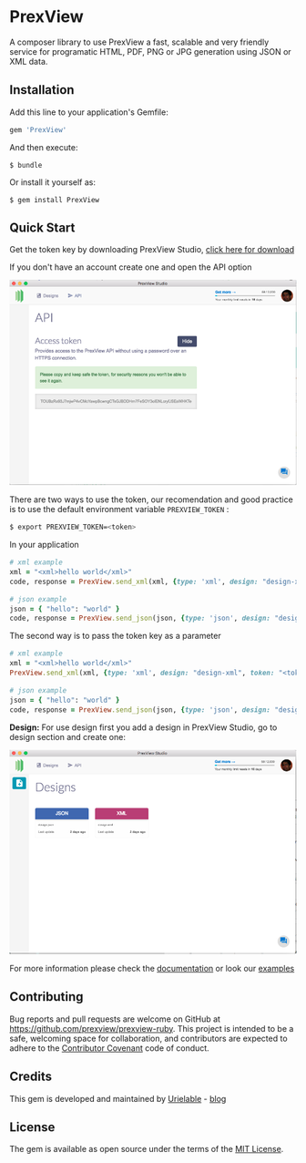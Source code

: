 # PrexView

A composer library to use PrexView a fast, scalable and very friendly service for programatic HTML, PDF, PNG or JPG generation using JSON or XML data.


## Installation

Add this line to your application's Gemfile:

```ruby
gem 'PrexView'
```

And then execute:

    $ bundle

Or install it yourself as:

    $ gem install PrexView

## Quick Start

Get the token key by downloading PrexView Studio, [click here for download](https://prexview.com/downloads/)

If you don't have an account create one and open the API option

![API token](./img/api.png)

There are two ways to use the token, our recomendation and good practice is to use the default environment variable `PREXVIEW_TOKEN` :

```bash
$ export PREXVIEW_TOKEN=<token>
```

In your application

```ruby
# xml example
xml = "<xml>hello world</xml>"
code, response = PrexView.send_xml(xml, {type: 'xml', design: "design-xml"})
```

```ruby
# json example
json = { "hello": "world" }
code, response = PrexView.send_json(json, {type: 'json', design: "design-json" })
```

The second way is to pass the token key as a parameter

```ruby
# xml example
xml = "<xml>hello world</xml>"
PrexView.send_xml(xml, {type: 'xml', design: "design-xml", token: "<token>" })
```

```ruby
# json example
json = { "hello": "world" }
code, response = PrexView.send_json(json, {type: 'json', design: "design-json", token: "<token>" })
```

**Design:** For use design first you add a design in PrexView Studio, go to design section and create one:

![Design](./img/design.png)

For more information please check the [documentation](https://prexview.com/docs/) or look our [examples](/examples/)

## Contributing

Bug reports and pull requests are welcome on GitHub at https://github.com/prexview/prexview-ruby. This project is intended to be a safe, welcoming space for collaboration, and contributors are expected to adhere to the [Contributor Covenant](http://contributor-covenant.org) code of conduct.

## Credits

This gem is developed and maintained by [Urielable](https://twitter.com/urielable) - [blog](http://blog.urielable.com/)

## License

The gem is available as open source under the terms of the [MIT License](http://opensource.org/licenses/MIT).

